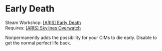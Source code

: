 # Early Death
Steam Workshop: [[ARIS] Early Death](http://steamcommunity.com/sharedfiles/filedetails/?id=421188880)  
Requires: [[ARIS] Skylines Overwatch](https://github.com/arislancrescent/CS-SkylinesOverwatch)

Nonpermanently adds the possibility for your CIMs to die early. Disable to get the normal perfect life back.
